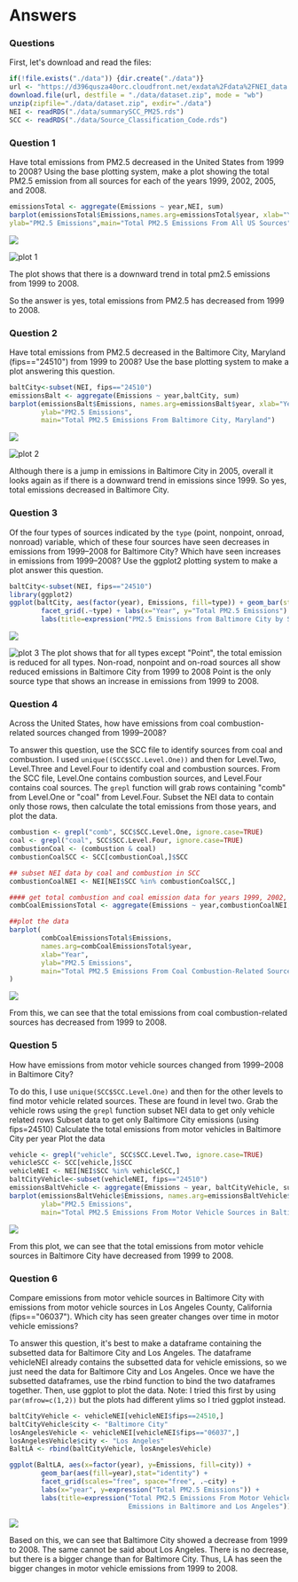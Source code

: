 Answers
================

### Questions

First, let's download and read the files:

``` r
if(!file.exists("./data")) {dir.create("./data")}
url <- "https://d396qusza40orc.cloudfront.net/exdata%2Fdata%2FNEI_data.zip"
download.file(url, destfile = "./data/dataset.zip", mode = "wb")
unzip(zipfile="./data/dataset.zip", exdir="./data")
NEI <- readRDS("./data/summarySCC_PM25.rds")
SCC <- readRDS("./data/Source_Classification_Code.rds")
```

### Question 1

Have total emissions from PM2.5 decreased in the United States from 1999 to 2008? Using the base plotting system, make a plot showing the total PM2.5 emission from all sources for each of the years 1999, 2002, 2005, and 2008.

``` r
emissionsTotal <- aggregate(Emissions ~ year,NEI, sum)
barplot(emissionsTotal$Emissions,names.arg=emissionsTotal$year, xlab="Year",
ylab="PM2.5 Emissions",main="Total PM2.5 Emissions From All US Sources")
```

![](Answers_files/figure-markdown_github/unnamed-chunk-2-1.png)

![plot 1](https://github.com/schwaie/Course_4-project_2/blob/master/plot1.png)

The plot shows that there is a downward trend in total pm2.5 emissions from 1999 to 2008.

So the answer is yes, total emissions from PM2.5 has decreased from 1999 to 2008.

### Question 2

Have total emissions from PM2.5 decreased in the Baltimore City, Maryland (fips=="24510") from 1999 to 2008? Use the base plotting system to make a plot answering this question.

``` r
baltCity<-subset(NEI, fips=="24510")
emissionsBalt <- aggregate(Emissions ~ year,baltCity, sum)
barplot(emissionsBalt$Emissions, names.arg=emissionsBalt$year, xlab="Year", 
        ylab="PM2.5 Emissions", 
        main="Total PM2.5 Emissions From Baltimore City, Maryland")
```

![](Answers_files/figure-markdown_github/unnamed-chunk-3-1.png)

![plot 2](https://github.com/schwaie/Course_4-project_2/blob/master/plot2.png)

Although there is a jump in emissions in Baltimore City in 2005, overall it looks again as if there is a downward trend in emissions since 1999. So yes, total emissions decreased in Baltimore City.

### Question 3

Of the four types of sources indicated by the `type` (point, nonpoint, onroad, nonroad) variable, which of these four sources have seen decreases in emissions from 1999–2008 for Baltimore City? Which have seen increases in emissions from 1999–2008? Use the ggplot2 plotting system to make a plot answer this question.

``` r
baltCity<-subset(NEI, fips=="24510")
library(ggplot2)
ggplot(baltCity, aes(factor(year), Emissions, fill=type)) + geom_bar(stat="identity") + 
        facet_grid(.~type) + labs(x="Year", y="Total PM2.5 Emissions") + 
        labs(title=expression("PM2.5 Emissions from Baltimore City by Source Type"))
```

![](Answers_files/figure-markdown_github/unnamed-chunk-4-1.png)

![plot 3](https://github.com/schwaie/Course_4-project_2/blob/master/plot3.png) The plot shows that for all types except "Point", the total emission is reduced for all types. Non-road, nonpoint and on-road sources all show reduced emissions in Baltimore City from 1999 to 2008 Point is the only source type that shows an increase in emissions from 1999 to 2008.

### Question 4

Across the United States, how have emissions from coal combustion-related sources changed from 1999–2008?

To answer this question, use the SCC file to identify sources from coal and combustion. I used `unique((SCC$SCC.Level.One))` and then for Level.Two, Level.Three and Level.Four to identify coal and combustion sources. From the SCC file, Level.One contains combustion sources, and Level.Four contains coal sources. The `grepl` function will grab rows containing "comb" from Level.One or "coal" from Level.Four. Subset the NEI data to contain only those rows, then calculate the total emissions from those years, and plot the data.

``` r
combustion <- grepl("comb", SCC$SCC.Level.One, ignore.case=TRUE)
coal <- grepl("coal", SCC$SCC.Level.Four, ignore.case=TRUE)
combustionCoal <- (combustion & coal)
combustionCoalSCC <- SCC[combustionCoal,]$SCC

## subset NEI data by coal and combustion in SCC
combustionCoalNEI <- NEI[NEI$SCC %in% combustionCoalSCC,]

#### get total combustion and coal emission data for years 1999, 2002, 2005, 2008
combCoalEmissionsTotal <- aggregate(Emissions ~ year,combustionCoalNEI, sum)

##plot the data
barplot(
        combCoalEmissionsTotal$Emissions,
        names.arg=combCoalEmissionsTotal$year,
        xlab="Year",
        ylab="PM2.5 Emissions",
        main="Total PM2.5 Emissions From Coal Combustion-Related Sources"
)
```

![](Answers_files/figure-markdown_github/unnamed-chunk-5-1.png)

From this, we can see that the total emissions from coal combustion-related sources has decreased from 1999 to 2008.

### Question 5

How have emissions from motor vehicle sources changed from 1999–2008 in Baltimore City?

To do this, I use `unique(SCC$SCC.Level.One)` and then for the other levels to find motor vehicle related sources. These are found in level two. Grab the vehicle rows using the `grepl` function subset NEI data to get only vehicle related rows Subset data to get only Baltimore City emissions (using fips=24510) Calculate the total emissions from motor vehicles in Baltimore City per year Plot the data

``` r
vehicle <- grepl("vehicle", SCC$SCC.Level.Two, ignore.case=TRUE)
vehicleSCC <- SCC[vehicle,]$SCC
vehicleNEI <- NEI[NEI$SCC %in% vehicleSCC,]
baltCityVehicle<-subset(vehicleNEI, fips=="24510")
emissionsBaltVehicle <- aggregate(Emissions ~ year, baltCityVehicle, sum)
barplot(emissionsBaltVehicle$Emissions, names.arg=emissionsBaltVehicle$year, xlab="Year", 
        ylab="PM2.5 Emissions", 
        main="Total PM2.5 Emissions From Motor Vehicle Sources in Baltimore City, Maryland")
```

![](Answers_files/figure-markdown_github/unnamed-chunk-6-1.png)

From this plot, we can see that the total emissions from motor vehicle sources in Baltimore City have decreased from 1999 to 2008.

### Question 6

Compare emissions from motor vehicle sources in Baltimore City with emissions from motor vehicle sources in Los Angeles County, California (fips=="06037"). Which city has seen greater changes over time in motor vehicle emissions?

To answer this question, it's best to make a dataframe containing the subsetted data for Baltimore City and Los Angeles. The dataframe vehicleNEI already contains the subsetted data for vehicle emissions, so we just need the data for Baltimore City and Los Angeles. Once we have the subsetted dataframes, use the rbind function to bind the two dataframes together. Then, use ggplot to plot the data. Note: I tried this first by using `par(mfrow=c(1,2))` but the plots had different ylims so I tried ggplot instead.

``` r
baltCityVehicle <- vehicleNEI[vehicleNEI$fips==24510,]
baltCityVehicle$city <- "Baltimore City"
losAngelesVehicle <- vehicleNEI[vehicleNEI$fips=="06037",]
losAngelesVehicle$city <- "Los Angeles"
BaltLA <- rbind(baltCityVehicle, losAngelesVehicle)

ggplot(BaltLA, aes(x=factor(year), y=Emissions, fill=city)) +
        geom_bar(aes(fill=year),stat="identity") +
        facet_grid(scales="free", space="free", .~city) +
        labs(x="year", y=expression("Total PM2.5 Emissions")) + 
        labs(title=expression("Total PM2.5 Emissions From Motor Vehicle Source 
                              Emissions in Baltimore and Los Angeles"))
```

![](Answers_files/figure-markdown_github/unnamed-chunk-7-1.png)

Based on this, we can see that Baltimore City showed a decrease from 1999 to 2008. The same cannot be said about Los Angeles. There is no decrease, but there is a bigger change than for Baltimore City. Thus, LA has seen the bigger changes in motor vehicle emissions from 1999 to 2008.
